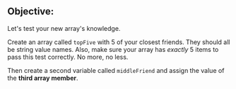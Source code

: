 ## Objective: 

Let's test your new array's knowledge.

Create an array called `topFive` with 5 of your closest friends. They should all be string value names. Also, make sure your array has *exactly* 5 items to pass this test correctly. No more, no less.

Then create a second variable called `middleFriend` and assign the value of the **third array member**.